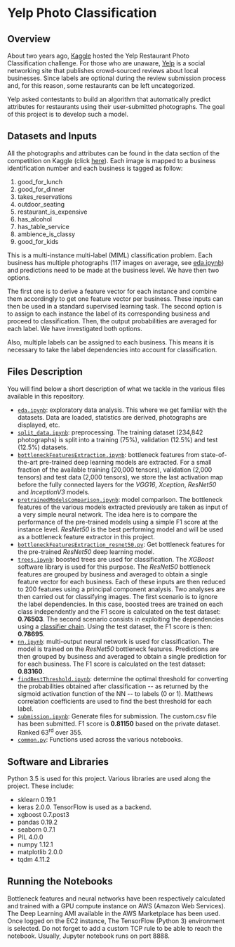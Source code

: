 # Yelp Photo Classification

## Overview
About two years ago, [Kaggle](https://www.kaggle.com/) hosted the Yelp Restaurant Photo Classification challenge. For those who are unaware, [Yelp](https://www.yelp.com/) is a social networking site that publishes crowd-sourced reviews about local businesses. Since labels are optional during the review submission process and, for this reason, some restaurants can be left uncategorized.

Yelp asked contestants to build an algorithm that automatically predict attributes for restaurants using their user-submitted photographs. The goal of this project is to develop such a model.


## Datasets and Inputs
All the photographs and attributes can be found in the data section of the competition on Kaggle (click [here](https://www.kaggle.com/c/yelp-restaurant-photo-classification/data)). Each image is mapped to a business identification number and each business is tagged as follow:
1. good_for_lunch
2. good_for_dinner
3. takes_reservations
4. outdoor_seating
5. restaurant_is_expensive
6. has_alcohol
7. has_table_service
8. ambience_is_classy
9. good_for_kids

This is a multi-instance multi-label (MIML) classification problem. Each business has multiple photographs (117 images on average, see [eda.ipynb](eda.ipynb)) and predictions need to be made at the business level. We have then two options.

The first one is to derive a feature vector for each instance and combine them accordingly to get one feature vector per business. These inputs can then be used in a standard supervised learning task. The second option is to assign to each instance the label of its corresponding business and proceed to classification. Then, the output probabilities are averaged for each label. We have investigated both options.

Also, multiple labels can be assigned to each business. This means it is necessary to take the label dependencies into account for classification.


## Files Description
You will find below a short description of what we tackle in the various files available in this repository.
* [`eda.ipynb`](eda.ipynb): exploratory data analysis. This where we get familiar with the datasets. Data are loaded, statistics are derived, photographs are displayed, etc.
* [`split_data.ipynb`](split_data.ipynb): preprocessing. The training dataset (234,842 photographs) is split into a training (75%), validation (12.5%) and test (12.5%) datasets.
* [`bottleneckFeaturesExtraction.ipynb`](bottleneckFeaturesExtraction.ipynb): bottleneck features from state-of-the-art pre-trained deep learning models are extracted. For a small fraction of the available training (20,000 tensors), validation (2,000 tensors) and test data (2,000 tensors), we store the last activation map before the fully connected layers for the *VGG16*, *Xception*, *ResNet50* and *InceptionV3* models.
* [`pretrainedModelsComparison.ipynb`](pretrainedModelsComparison.ipynb): model comparison. The bottleneck features of the various models extracted previously are taken as input of a very simple neural network. The idea here is to compare the performance of the pre-trained models using a simple F1 score at the instance level. *ResNet50* is the best performing model and will be used as a bottleneck feature extractor in this project.
* [`bottleneckFeaturesExtraction_resnet50.py`](bottleneckFeaturesExtraction_resnet50.py): Get bottleneck features for the pre-trained *ResNet50* deep learning model.
* [`trees.ipynb`](xgboost.ipynb): boosted trees are used for classification. The *XGBoost* software library is used for this purpose. The *ResNet50* bottleneck features are grouped by business and averaged to obtain a single feature vector for each business. Each of these inputs are then reduced to 200 features using a principal component analysis. Two analyses are then carried out for classifying images. The first scenario is to ignore the label dependencies. In this case, boosted trees are trained on each class independently and the F1 score is calculated on the test dataset: **0.76503**. The second scenario consists in exploiting the dependencies using a [classifier chain](https://en.wikipedia.org/wiki/Classifier_chains). Using the test dataset, the F1 score is then: **0.78695**.
* [`nn.ipynb`](nn.ipynb): multi-output neural network is used for classification. The model is trained on the *ResNet50* bottleneck features. Predictions are then grouped by business and averaged to obtain a single prediction for for each business. The F1 score is calculated on the test dataset: **0.83160**.
* [`findBestThreshold.ipynb`](findBestThreshold.ipynb): determine the optimal threshold for converting the probabilities obtained after classification -- as returned by the sigmoid activation function of the NN -- to labels (0 or 1). Matthews correlation coefficients are used to find the best threshold for each label.
* [`submission.ipynb`](submission.ipynb): Generate files for submission. The custom.csv file has been submitted. F1 score is **0.81150** based on the private dataset. Ranked 63<sup>rd</sup> over 355.
* [`common.py`](common.py): Functions used across the various notebooks.


## Software and Libraries
Python 3.5 is used for this project. Various libraries are used along the project. These include:
* sklearn 0.19.1
* keras 2.0.0. TensorFlow is used as a backend.
* xgboost 0.7.post3
* pandas 0.19.2
* seaborn 0.7.1
* PIL 4.0.0
* numpy 1.12.1
* matplotlib 2.0.0
* tqdm 4.11.2


## Running the Notebooks
Bottleneck features and neural networks have been respectively calculated and trained with a GPU compute instance on AWS (Amazon Web Services). The Deep Learning AMI available in the AWS Marketplace has been used. Once logged on the EC2 instance, The TensorFlow (Python 3) environment is selected. Do not forget to add a custom TCP rule to be able to reach the notebook. Usually, Jupyter notebook runs on port 8888. 
